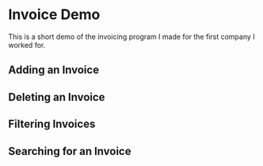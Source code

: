 # Invoice Demo
This is a short demo of the invoicing program I made for the first company I worked for.

## Adding an Invoice

## Deleting an Invoice

## Filtering Invoices

## Searching for an Invoice



